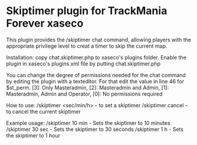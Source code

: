 Skiptimer plugin for TrackMania Forever xaseco
==============================================

This plugin provides the /skiptimer chat command, allowing players with the
appropriate privilege level to creat a timer to skip the current map.

Installation: copy chat.skiptimer.php to xaseco's plugins folder.
Enable the plugin in xaseco's plugins.xml file by putting <plugin>chat.skiptimer.php</plugin>

You can change the degree of permissions needed for the chat command by editing
the plugin with a texteditor. For that edit the value in line 46 for $st_perm.
[3]: Only Masteradmin, [2]: Masteradmin and Admin, [1]: Masteradmin, Admin and Operator, [0]: No permissions required

How to use:
/skiptimer <Amount> <sec/min/h> - to set a skiptimer
/skiptimer cancel - to cancel the current skiptimer

Example usage:
/skiptimer 10 min - Sets the skiptimer to 10 minutes
/skiptimer 30 sec - Sets the skiptimer to 30 seconds
/skiptimer 1 h - Sets the skiptimer to 1 hour
